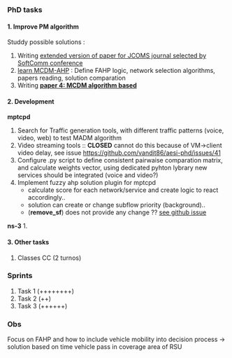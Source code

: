 
### PhD tasks 

#### 1. Improve PM algorithm 

Studdy possible solutions : 	
1. Writing [extended version of paper for JCOMS journal selected by SoftComm conference](https://docs.google.com/document/d/1HA4a3fPrKlDrNnGh0WUe-XxBZP37TuK_CfAJ71IgB-s/edit?pli=1#)  
3. [learn MCDM-AHP](https://github.com/vandit86/aesi-phd/issues/34) : Define FAHP logic, network selection algorithms, papers reading, solution comparation
4. Writing **[paper 4: MCDM algorithm based](https://docs.google.com/document/d/1mFZpZ3p3tSh_LPt7hqiq2izenE61Lz8Hmpi8ZL4zCyI/edit#heading=h.k2pg3nxayr3t)**  

#### 2. Development

**mptcpd**

 1. Search for Traffic generation tools, with different traffic patterns (voice, video, web) to test MADM algorithm
 2. Video streaming tools :: **CLOSED** cannot do this because of VM->client video delay, see issue https://github.com/vandit86/aesi-phd/issues/41 
 3. Configure .py script to define consistent pairwaise comparation matrix, and calculate weights vector, using dedicated pyhton lybrary new services should be integrated (voice and video?) 
 5. Implement fuzzy ahp solution plugin for mptcpd    
    - calculate score for each network/service and create logic to react accordingly.. 
    - solution can create or change subflow priority (background).. 
    - (**remove_sf**) does not provide any change ?? [see github issue](https://github.com/intel/mptcpd/issues/267)
     
**ns-3**
  1. 

#### 3. Other tasks

  1. Classes CC (2 turnos)

### Sprints

1. Task 1 (++++++++)  
2. Task 2 (++)
3. Task 3 (++++++) 


### Obs
Focus on FAHP and how to include vehicle mobility into decision process -> solution based on time vehicle pass in coverage area of RSU 
